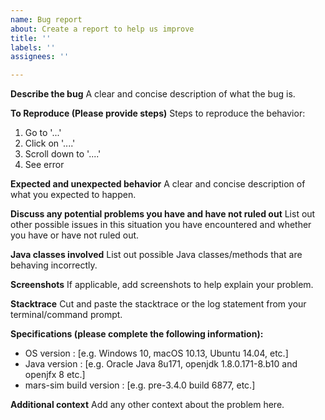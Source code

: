 ```yaml
---
name: Bug report
about: Create a report to help us improve
title: ''
labels: ''
assignees: ''

---
```


**Describe the bug**
A clear and concise description of what the bug is.

**To Reproduce (Please provide steps)**
Steps to reproduce the behavior:
1. Go to '...'
2. Click on '....'
3. Scroll down to '....'
4. See error

**Expected and unexpected behavior**
A clear and concise description of what you expected to happen.

**Discuss any potential problems you have and have not ruled out**
List out other possible issues in this situation you have encountered and whether you have or have not ruled out.

**Java classes involved**
List out possible Java classes/methods that are behaving incorrectly.

**Screenshots**
If applicable, add screenshots to help explain your problem.

**Stacktrace**
Cut and paste the stacktrace or the log statement from your terminal/command prompt.

**Specifications  (please complete the following information):**
 - OS version : [e.g. Windows 10, macOS 10.13, Ubuntu 14.04, etc.]
 - Java version : [e.g. Oracle Java 8u171, openjdk 1.8.0.171-8.b10 and openjfx 8 etc.]
 - mars-sim build version : [e.g. pre-3.4.0 build 6877, etc.]

**Additional context**
Add any other context about the problem here.
